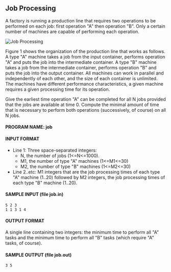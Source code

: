 ## Job Processing

A factory is running a production line that requires two operations to be performed on each job: first operation "A" then operation "B". Only a certain number of machines are capable of performing each operation.

![Job Processing](https://raw.githubusercontent.com/cloudzfy/usaco/master/images/job.gif)

Figure 1 shows the organization of the production line that works as follows. A type "A" machine takes a job from the input container, performs operation "A" and puts the job into the intermediate container. A type "B" machine takes a job from the intermediate container, performs operation "B" and puts the job into the output container. All machines can work in parallel and independently of each other, and the size of each container is unlimited. The machines have different performance characteristics, a given machine requires a given processing time for its operation.

Give the earliest time operation "A" can be completed for all N jobs provided that the jobs are available at time 0. Compute the minimal amount of time that is necessary to perform both operations (successively, of course) on all N jobs.

#### PROGRAM NAME: job

#### INPUT FORMAT

* Line 1:	Three space-separated integers:
  * N, the number of jobs (1<=N<=1000).
  * M1, the number of type "A" machines (1<=M1<=30)
  * M2, the number of type "B" machines (1<=M2<=30)
* Line 2..etc:	M1 integers that are the job processing times of each type "A" machine (1..20) followed by M2 integers, the job processing times of each type "B" machine (1..20).

#### SAMPLE INPUT (file job.in)
```
5 2 3
1 1 3 1 4
```

#### OUTPUT FORMAT

A single line containing two integers: the minimum time to perform all "A" tasks and the minimum time to perform all "B" tasks (which require "A" tasks, of course).

#### SAMPLE OUTPUT (file job.out)
```
3 5
```

